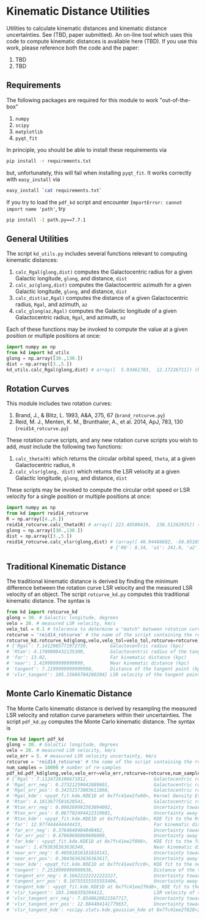 # Kinematic Distance Utilities
Utilities to calculate kinematic distances and kinematic distance uncertainties. See (TBD, paper submitted). An on-line tool which uses this code to compute kinematic distances is available here (TBD). If you use this work, please reference both the code and the paper:
1. TBD
2. TBD

## Requirements
The following packages are required for this module to work "out-of-the-box"
1. `numpy`
2. `scipy`
3. `matplotlib`
4. `pyqt_fit`

In principle, you should be able to install these requirements via
```bash
pip install -r requirements.txt
```
but, unfortunately, this will fail when installing `pyqt_fit`. It works correctly with `easy_install` via
```bash
easy_install `cat requirements.txt`
```
If you try to load the `pdf_kd` script and encounter `ImportError: cannot import name 'path'`, try 
```bash
pip install -I path.py==7.7.1
```

## General Utilities
The script `kd_utils.py` includes several functions relevant to computing kinematic distances:
1. `calc_Rgal(glong,dist)` computes the Galactocentric radius for a given Galactic longitude, `glong`, and distance, `dist`
2. `calc_az(glong,dist)` computes the Galactocentric azimuth for a given Galactic longitude, `glong`, and distance, `dist`
3. `calc_dist(az,Rgal)` computes the distance of a given Galactocentric radius, `Rgal`, and azimuth, `az`
4. `calc_glong(az,Rgal)` computes the Galactic longitude of a given Galactocentric radius, `Rgal`, and azimuth, `az`

Each of these functions may be invoked to compute the value at a given position or multiple positions at once:
```python
import numpy as np
from kd import kd_utils
glong = np.array([30.,130.])
dist = np.array([3.,5.])
kd_utils.calc_Rgal(glong,dist) # array([  5.93461783,  12.17226711]) (kpc)
```

## Rotation Curves
This module includes two rotation curves: 
1. Brand, J., & Blitz, L. 1993, A&A, 275, 67 (`brand_rotcurve.py`)
2. Reid, M. J., Menten, K. M., Brunthaler, A., et al. 2014, ApJ, 783, 130 (`reid14_rotcurve.py`)

These rotation curve scripts, and any new rotation curve scripts you wish to add, *must* include the following two functions:
1. `calc_theta(R)` which returns the circular orbital speed, `theta`, at a given Galactocentric radius, `R`
2. `calc_vlsr(glong, dist)` which returns the LSR velocity at a given Galactic longitude, `glong`, and distance, `dist`

These scripts may be invoked to compute the circular orbit speed or LSR velocity for a single position or multiple positions at once:

```python
import numpy as np
from kd import reid14_rotcurve
R = np.array([4.,6.])
reid14_rotcurve.calc_theta(R) # array([ 223.40500419,  238.51262935]) (km/s)
glong = np.array([30.,130.])
dist = np.array([3.,5.])
reid14_rotcurve.calc_vlsr(glong,dist) # (array([ 46.94466602, -58.85105356]), (km/s)
                                      # {'R0': 8.34, 'a1': 241.0, 'a2': 0.9, 'a3': 1.46}) (rotation curve parameters)
```

## Traditional Kinematic Distance
The traditional kinematic distance is derived by finding the minimum difference between the rotation curve LSR velocity and the measured LSR velocity of an object. The script `rotcurve_kd.py` computes this traditional kinematic distance. The syntax is
```python
from kd import rotcurve_kd
glong = 30. # Galactic longitude, degrees
velo = 20. # measured LSR velocity, km/s
velo_tol = 0.1 # tolerance to determine a "match" between rotation curve and measured LSR velocity (km/s)
rotcurve = 'reid14_rotcurve' # the name of the script containing the rotation curve
rotcurve_kd.rotcurve_kd(glong,velo,velo_tol=velo_tol,rotcurve=rotcurve)
# {'Rgal': 7.1412985771972739,        Galactocentric radius (kpc)
# 'Rtan': 4.1700008432135309,         Galactocentric radius of the tangent point (kpc)
# 'far': 13.02,                       Far kinematic distance (kpc)
# 'near': 1.4199999999999999,         Near kinematic distance (kpc)
# 'tangent': 7.2199999999999998,      Distance of the tangent point (kpc)
# 'vlsr_tangent': 105.15666704280204} LSR velocity of the tangent point (km/s)
```

## Monte Carlo Kinematic Distance
The Monte Carlo kinematic distance is derived by resampling the measured LSR velocity and rotation curve parameters within their uncertainties. The script `pdf_kd.py` computes the Monte Carlo kinematic distance. The syntax is
```python
from kd import pdf_kd
glong = 30. # Galactic longitude, degrees
velo = 20. # measured LSR velocity, km/s
velo_err = 5. # measured LSR velocity uncertainty, km/s
rotcurve = 'reid14_rotcurve' # the name of the script containing the rotation curve
num_samples = 10000 # number of re-samples
pdf_kd.pdf_kd(glong,velo,velo_err=velo_err,rotcurve=rotcurve,num_samples=num_samples)
# {'Rgal': 7.1124726106671012,                        Galactocentric radius (kpc)
# 'Rgal_err_neg': 0.27321259042889601,                Galactocentric radius uncertainty toward the Galactic Center (kpc)
# 'Rgal_err_pos': 0.34151573803611868,                Galactocentric radius uncertainty away from the Galactic Center (kpc)
# 'Rgal_kde': <pyqt_fit.kde.KDE1D at 0x7fc41ee2fa90>, Kernel Density Estimator (KDE) fit to the Rgal probability distribution function (PDF)
# 'Rtan': 4.1813677581628541,                         Galactocentric radius of the tangent point (kpc)
# 'Rtan_err_neg': 0.090269992563094092,               Uncertainty toward the Galactic Center (kpc)
# 'Rtan_err_pos': 0.067702494422319681,               Uncertainty away from the Galactic Center (kpc)
# 'Rtan_kde': <pyqt_fit.kde.KDE1D at 0x7fc41ee2fa58>, KDE fit to the Rtan PDF
# 'far': 12.977444444444433,                          Far kinematic distance (kpc)
# 'far_err_neg': 0.3764848484848482,                  Uncertainty toward the Sun (kpc)
# 'far_err_pos': 0.47060606060606069,                 Uncertainty away from the Sun (kpc)
# 'far_kde': <pyqt_fit.kde.KDE1D at 0x7fc41ee2f898>,  KDE fit to the far PDF
# 'near': 1.4793636363636349,                         Near kinematic distance (kpc)
# 'near_err_neg': 0.40581818181818141,                Uncertainty toward the Sun (kpc)
# 'near_err_pos': 0.30436363636363617,                Uncertainty away from the Sun (kpc)
# 'near_kde': <pyqt_fit.kde.KDE1D at 0x7fc41ee2fcc0>, KDE fit to the near PDF
# 'tangent': 7.2519999999999936,                      Distance of the tangent point (kpc)
# 'tangent_err_neg': 0.16622222222222227,             Uncertainty toward the Sun (kpc)
# 'tangent_err_pos': 0.10755555555555496,             Uncertainty away from the Sun (kpc)
# 'tangent_kde': <pyqt_fit.kde.KDE1D at 0x7fc41ee2f6d8>, KDE fit to the tangent PDF
# 'vlsr_tangent': 103.2468359294412,                  LSR velocity of the tangent point (km/s)
# 'vlsr_tangent_err_neg': 7.8548626921567717,         Uncertainty toward negative LSR velocity (km/s)
# 'vlsr_tangent_err_pos': 12.084404141779657,         Uncertainty toward positive LSR velocity (km/s)
# 'vlsr_tangent_kde': <scipy.stats.kde.gaussian_kde at 0x7fc41ee2f828>} KDE fit to vlsr_tangent PDF
```
